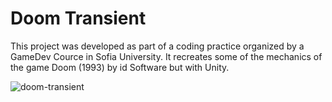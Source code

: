 # Doom Transient
This project was developed as part of a coding practice organized by a GameDev Cource in Sofia University.
It recreates some of the mechanics of the game Doom (1993) by id Software but with Unity.

![doom-transient](https://user-images.githubusercontent.com/41294252/84667983-af6f8f80-af2b-11ea-9031-afee1582fde7.png)
